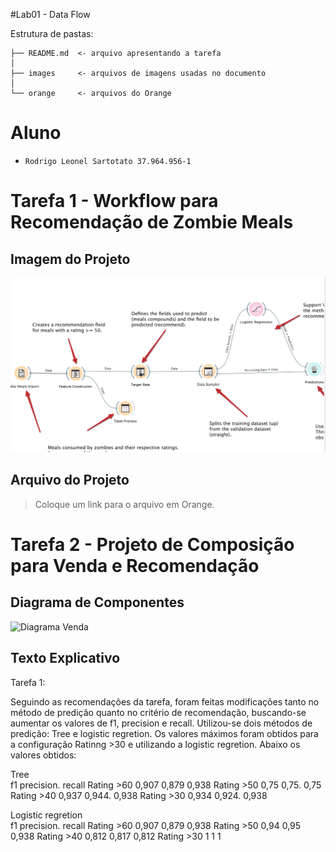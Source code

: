 #Lab01 - Data Flow

Estrutura de pastas:

~~~
├── README.md  <- arquivo apresentando a tarefa
│
├── images     <- arquivos de imagens usadas no documento
│
└── orange     <- arquivos do Orange
~~~

# Aluno
* `Rodrigo Leonel Sartotato 37.964.956-1`

# Tarefa 1 - Workflow para Recomendação de Zombie Meals

## Imagem do Projeto
![Workflow Orange](images/Workflow.png)

## Arquivo do Projeto
> Coloque um link para o arquivo em Orange.

# Tarefa 2 - Projeto de Composição para Venda e Recomendação

## Diagrama de Componentes

![Diagrama Venda](orange/zombie-meals_rodrigo_sartorato.ows)

## Texto Explicativo

Tarefa 1:

Seguindo as recomendações da tarefa, foram feitas modificações tanto no método de predição quanto no critério de recomendação, buscando-se aumentar os valores de f1, precision e recall. Utilizou-se dois métodos de predição: Tree e logistic regretion. Os valores máximos foram obtidos para a configuração Ratinng >30 e utilizando a logistic regretion. Abaixo os valores obtidos:

Tree			
	         f1	     precision.   recall
Rating >60	0,907	     0,879        0,938
Rating >50	0,75	     0,75.        0,75
Rating >40	0,937	     0,944.       0,938
Rating >30	0,934	     0,924.       0,938
			
Logistic regretion			
	         f1	precision.       recall
Rating >60	0,907	0,879	        0,938
Rating >50	0,94	0,95	        0,938
Rating >40	0,812	0,817	        0,812
Rating >30	1	1	        1




